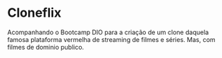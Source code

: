 # Cloneflix
Acompanhando o Bootcamp DIO para a criação de um clone daquela famosa plataforma vermelha de streaming de filmes e séries. Mas, com filmes de dominio publico.
